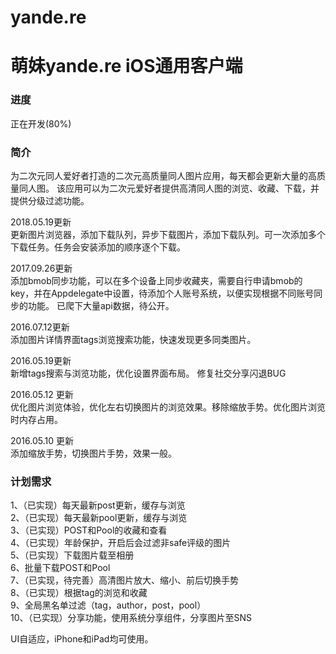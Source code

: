# yande.re
<H1>萌妹yande.re iOS通用客户端</H1>
<H3>进度</H3>正在开发(80%)
<H3>简介</H3>
    为二次元同人爱好者打造的二次元高质量同人图片应用，每天都会更新大量的高质量同人图。
    该应用可以为二次元爱好者提供高清同人图的浏览、收藏、下载，并提供分级过滤功能。
    
    
 2018.05.19更新</br>
更新图片浏览器，添加下载队列，异步下载图片，添加下载队列。可一次添加多个下载任务。任务会安装添加的顺序逐个下载。 
    
2017.09.26更新</br>
添加bmob同步功能，可以在多个设备上同步收藏夹，需要自行申请bmob的key，并在Appdelegate中设置，待添加个人账号系统，以便实现根据不同账号同步的功能。
已爬下大量api数据，待公开。

2016.07.12更新</br>
添加图片详情界面tags浏览搜索功能，快速发现更多同类图片。</br>

2016.05.19更新</br>
新增tags搜索与浏览功能，优化设置界面布局。
修复社交分享闪退BUG

2016.05.12 更新</br>
优化图片浏览体验，优化左右切换图片的浏览效果。移除缩放手势。优化图片浏览时内存占用。</br>

2016.05.10 更新</br>
添加缩放手势，切换图片手势，效果一般。</br>

<h3>计划需求</h3>
  1、（已实现）每天最新post更新，缓存与浏览</br>
  2、（已实现）每天最新pool更新，缓存与浏览</br>
  3、（已实现）POST和Pool的收藏和查看</br>
  4、（已实现）年龄保护，开启后会过滤非safe评级的图片</br>
  5、（已实现）下载图片载至相册</br>
  6、批量下载POST和Pool</br>
  7、（已实现，待完善）高清图片放大、缩小、前后切换手势</br>
  8、（已实现）根据tag的浏览和收藏</br>
  9、全局黑名单过滤（tag，author，post，pool）</br>
  10、（已实现）分享功能，使用系统分享组件，分享图片至SNS</br>


UI自适应，iPhone和iPad均可使用。</br>

